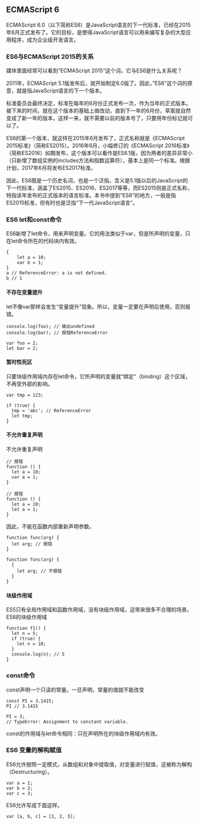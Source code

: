 ## ECMAScript 6

ECMAScript 6.0（以下简称ES6）是JavaScript语言的下一代标准，已经在2015年6月正式发布了。它的目标，是使得JavaScript语言可以用来编写复杂的大型应用程序，成为企业级开发语言。

### ES6与ECMAScript 2015的关系
媒体里面经常可以看到”ECMAScript 2015“这个词，它与ES6是什么关系呢？

2011年，ECMAScript 5.1版发布后，就开始制定6.0版了。因此，”ES6”这个词的原意，就是指JavaScript语言的下一个版本。

标准委员会最终决定，标准在每年的6月份正式发布一次，作为当年的正式版本。接下来的时间，就在这个版本的基础上做改动，直到下一年的6月份，草案就自然变成了新一年的版本。这样一来，就不需要以前的版本号了，只要用年份标记就可以了。

ES6的第一个版本，就这样在2015年6月发布了，正式名称就是《ECMAScript 2015标准》（简称ES2015）。2016年6月，小幅修订的《ECMAScript 2016标准》（简称ES2016）如期发布，这个版本可以看作是ES6.1版，因为两者的差异非常小（只新增了数组实例的includes方法和指数运算符），基本上是同一个标准。根据计划，2017年6月将发布ES2017标准。

因此，ES6既是一个历史名词，也是一个泛指，含义是5.1版以后的JavaScript的下一代标准，涵盖了ES2015、ES2016、ES2017等等，而ES2015则是正式名称，特指该年发布的正式版本的语言标准。本书中提到“ES6”的地方，一般是指ES2015标准，但有时也是泛指“下一代JavaScript语言”。

### ES6 let和const命令

ES6新增了let命令，用来声明变量。它的用法类似于var，但是所声明的变量，只在let命令所在的代码块内有效。

```
{
    let a = 10;
    var b = 1;
}
a // ReferenceError: a is not defined.
b // 1
```

#### 不存在变量提升
let不像var那样会发生“变量提升”现象。所以，变量一定要在声明后使用，否则报错。
```
console.log(foo); // 输出undefined
console.log(bar); // 报错ReferenceError

var foo = 2;
let bar = 2;
```
#### 暂时性死区
只要块级作用域内存在let命令，它所声明的变量就“绑定”（binding）这个区域，不再受外部的影响。
```
var tmp = 123;

if (true) {
  tmp = 'abc'; // ReferenceError
  let tmp;
}
```
#### 不允许重复声明
不允许重复声明
```
// 报错
function () {
  let a = 10;
  var a = 1;
}

// 报错
function () {
  let a = 10;
  let a = 1;
}
```
因此，不能在函数内部重新声明参数。
```
function func(arg) {
  let arg; // 报错
}

function func(arg) {
  {
    let arg; // 不报错
  }
}
```
#### 块级作用域
ES5只有全局作用域和函数作用域，没有块级作用域，这带来很多不合理的场景。
ES6的块级作用域
```
function f1() {
  let n = 5;
  if (true) {
    let n = 10;
  }
  console.log(n); // 5
}
```
### const命令
const声明一个只读的常量。一旦声明，常量的值就不能改变
```
const PI = 3.1415;
PI // 3.1415

PI = 3;
// TypeError: Assignment to constant variable.
```
const的作用域与let命令相同：只在声明所在的块级作用域内有效。

### ES6 变量的解构赋值
ES6允许按照一定模式，从数组和对象中提取值，对变量进行赋值，这被称为解构（Destructuring）。
```
var a = 1;
var b = 2;
var c = 3;
```
ES6允许写成下面这样。
```
var [a, b, c] = [1, 2, 3];
```